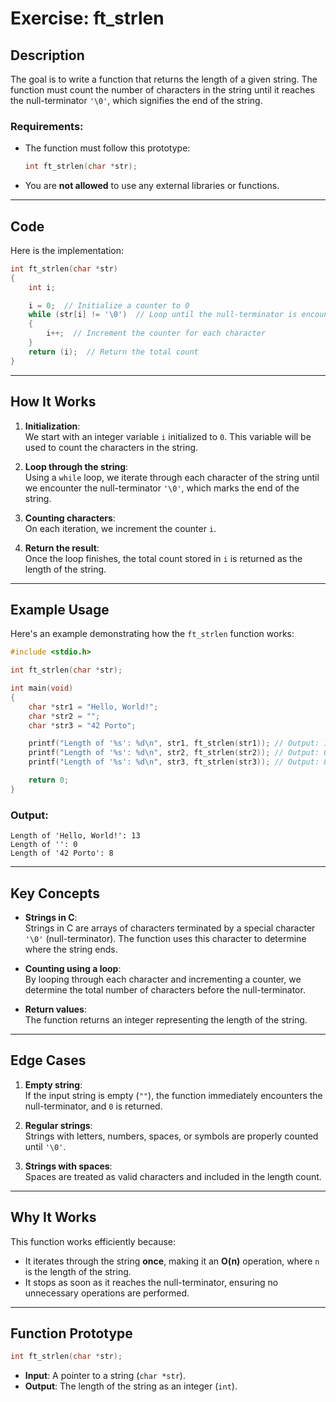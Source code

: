 # Exercise: ft_strlen

## Description

The goal is to write a function that returns the length of a given string. The function must count the number of characters in the string until it reaches the null-terminator `'\0'`, which signifies the end of the string.

### Requirements:
- The function must follow this prototype:
  ```c
  int ft_strlen(char *str);
  ```
- You are **not allowed** to use any external libraries or functions.

---

## Code

Here is the implementation:

```c
int ft_strlen(char *str)
{
    int i;

    i = 0;  // Initialize a counter to 0
    while (str[i] != '\0')  // Loop until the null-terminator is encountered
    {
        i++;  // Increment the counter for each character
    }
    return (i);  // Return the total count
}
```

---

## How It Works

1. **Initialization**:  
   We start with an integer variable `i` initialized to `0`. This variable will be used to count the characters in the string.

2. **Loop through the string**:  
   Using a `while` loop, we iterate through each character of the string until we encounter the null-terminator `'\0'`, which marks the end of the string.

3. **Counting characters**:  
   On each iteration, we increment the counter `i`.

4. **Return the result**:  
   Once the loop finishes, the total count stored in `i` is returned as the length of the string.

---

## Example Usage

Here's an example demonstrating how the `ft_strlen` function works:

```c
#include <stdio.h>

int ft_strlen(char *str);

int main(void)
{
    char *str1 = "Hello, World!";
    char *str2 = "";
    char *str3 = "42 Porto";

    printf("Length of '%s': %d\n", str1, ft_strlen(str1)); // Output: 13
    printf("Length of '%s': %d\n", str2, ft_strlen(str2)); // Output: 0
    printf("Length of '%s': %d\n", str3, ft_strlen(str3)); // Output: 8

    return 0;
}
```

### Output:
```
Length of 'Hello, World!': 13
Length of '': 0
Length of '42 Porto': 8
```

---

## Key Concepts

- **Strings in C**:  
  Strings in C are arrays of characters terminated by a special character `'\0'` (null-terminator). The function uses this character to determine where the string ends.

- **Counting using a loop**:  
  By looping through each character and incrementing a counter, we determine the total number of characters before the null-terminator.

- **Return values**:  
  The function returns an integer representing the length of the string.

---

## Edge Cases

1. **Empty string**:  
   If the input string is empty (`""`), the function immediately encounters the null-terminator, and `0` is returned.

2. **Regular strings**:  
   Strings with letters, numbers, spaces, or symbols are properly counted until `'\0'`.

3. **Strings with spaces**:  
   Spaces are treated as valid characters and included in the length count.

---

## Why It Works

This function works efficiently because:
- It iterates through the string **once**, making it an **O(n)** operation, where `n` is the length of the string.
- It stops as soon as it reaches the null-terminator, ensuring no unnecessary operations are performed.

---

## Function Prototype

```c
int ft_strlen(char *str);
```

- **Input**: A pointer to a string (`char *str`).  
- **Output**: The length of the string as an integer (`int`).  